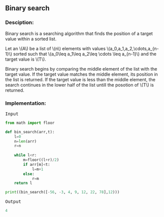 <script type="text/javascript" src="https://cdnjs.cloudflare.com/ajax/libs/mathjax/2.7.0/MathJax.js?config=TeX-AMS_CHTML"></script>


## Binary search


### Desciption:
Binary search is a searching algorithm that finds the position of a target value within a sorted list.

Let an \\(A\\) be a list of \\(n\\) elements with values \\(a_0,a_1,a_2,\cdots,a_{n-1}\\) sorted such that \\(a_0\leq a_1\leq a_2\leq \cdots \leq a_{n-1}\\) and the target value is \\(T\\).

Binary search begins by comparing the middle element of the list with the target value. If the target value matches the middle element, its position in the list is returned. If the target value is less than the middle element, the search continues in the lower half of the list untill the posotion of \\(T\\) is returned.

### Implementation:

<kbd>Input</kbd>

```python
from math import floor

def bin_search(arr,t):
	l=0
	n=len(arr)
	r=n
	
	while l<r:
		m=floor((l+r)/2)
		if arr[m]<t:
			l=m+1
		else:
			r=m
	return l

print((bin_search([-56, -3, 4, 9, 12, 22, 78],12)))
```

<kbd>Output</kbd>

```python
4
```
